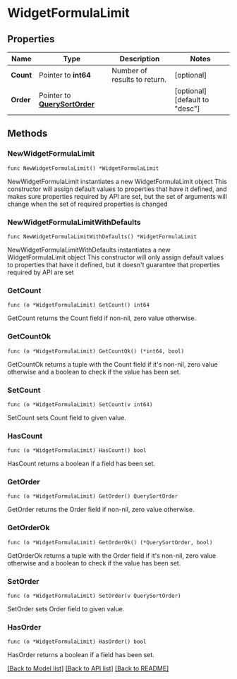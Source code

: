 # WidgetFormulaLimit

## Properties

Name | Type | Description | Notes
------------ | ------------- | ------------- | -------------
**Count** | Pointer to **int64** | Number of results to return. | [optional] 
**Order** | Pointer to [**QuerySortOrder**](QuerySortOrder.md) |  | [optional] [default to "desc"]

## Methods

### NewWidgetFormulaLimit

`func NewWidgetFormulaLimit() *WidgetFormulaLimit`

NewWidgetFormulaLimit instantiates a new WidgetFormulaLimit object
This constructor will assign default values to properties that have it defined,
and makes sure properties required by API are set, but the set of arguments
will change when the set of required properties is changed

### NewWidgetFormulaLimitWithDefaults

`func NewWidgetFormulaLimitWithDefaults() *WidgetFormulaLimit`

NewWidgetFormulaLimitWithDefaults instantiates a new WidgetFormulaLimit object
This constructor will only assign default values to properties that have it defined,
but it doesn't guarantee that properties required by API are set

### GetCount

`func (o *WidgetFormulaLimit) GetCount() int64`

GetCount returns the Count field if non-nil, zero value otherwise.

### GetCountOk

`func (o *WidgetFormulaLimit) GetCountOk() (*int64, bool)`

GetCountOk returns a tuple with the Count field if it's non-nil, zero value otherwise
and a boolean to check if the value has been set.

### SetCount

`func (o *WidgetFormulaLimit) SetCount(v int64)`

SetCount sets Count field to given value.

### HasCount

`func (o *WidgetFormulaLimit) HasCount() bool`

HasCount returns a boolean if a field has been set.

### GetOrder

`func (o *WidgetFormulaLimit) GetOrder() QuerySortOrder`

GetOrder returns the Order field if non-nil, zero value otherwise.

### GetOrderOk

`func (o *WidgetFormulaLimit) GetOrderOk() (*QuerySortOrder, bool)`

GetOrderOk returns a tuple with the Order field if it's non-nil, zero value otherwise
and a boolean to check if the value has been set.

### SetOrder

`func (o *WidgetFormulaLimit) SetOrder(v QuerySortOrder)`

SetOrder sets Order field to given value.

### HasOrder

`func (o *WidgetFormulaLimit) HasOrder() bool`

HasOrder returns a boolean if a field has been set.


[[Back to Model list]](../README.md#documentation-for-models) [[Back to API list]](../README.md#documentation-for-api-endpoints) [[Back to README]](../README.md)


